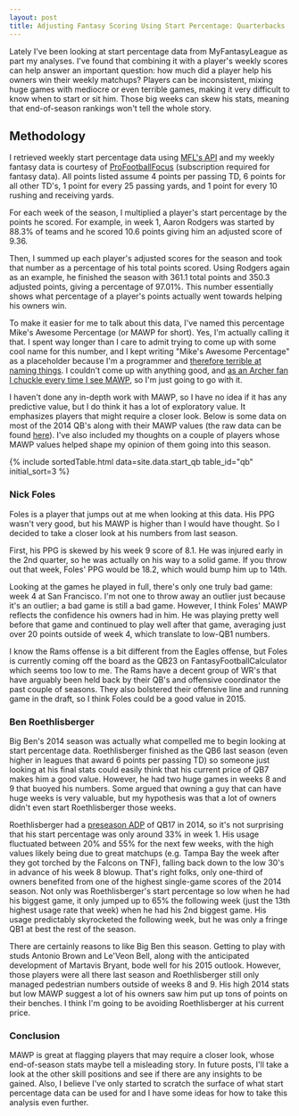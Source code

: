 ```yaml
---
layout: post
title: Adjusting Fantasy Scoring Using Start Percentage: Quarterbacks
---
```


Lately I've been looking at start percentage data from MyFantasyLeague as part my analyses. I've found that combining it with a player's weekly scores can help answer an important question: how much did a player help his owners win their weekly matchups? Players can be inconsistent, mixing huge games with mediocre or even terrible games, making it very difficult to know when to start or sit him. Those big weeks can skew his stats, meaning that end-of-season rankings won't tell the whole story.

## Methodology

I retrieved weekly start percentage data using [MFL's API](http://football.myfantasyleague.com/2014/export) and my weekly fantasy data is courtesy of [ProFootballFocus](https://www.profootballfocus.com/) (subscription required for fantasy data). All points listed assume 4 points per passing TD, 6 points for all other TD's, 1 point for every 25 passing yards, and 1 point for every 10 rushing and receiving yards.

For each week of the season, I multiplied a player's start percentage by the points he scored. For example, in week 1, Aaron Rodgers was started by 88.3% of teams and he scored 10.6 points giving him an adjusted score of 9.36. 

Then, I summed up each player's adjusted scores for the season and took that number as a percentage of his total points scored. Using Rodgers again as an example, he finished the season with 361.1 total points and 350.3 adjusted points, giving a percentage of 97.01%. This number essentially shows what percentage of a player's points actually went towards helping his owners win.

To make it easier for me to talk about this data, I've named this percentage Mike's Awesome Percentage (or MAWP for short). Yes, I'm actually calling it that. I spent way longer than I care to admit trying to come up with some cool name for this number, and I kept writing "Mike's Awesome Percentage" as a placeholder because I'm a programmer and [therefore terrible at naming things](https://twitter.com/codinghorror/status/506010907021828096). I couldn't come up with anything good, and [as an Archer fan I chuckle every time I see MAWP](https://www.youtube.com/watch?v=Tekhh7Iy-sM), so I'm just going to go with it.

I haven't done any in-depth work with MAWP, so I have no idea if it has any predictive value, but I do think it has a lot of exploratory value. It emphasizes players that might require a closer look. Below is some data on most of the 2014 QB's along with their MAWP values (the raw data can be found [here](https://raw.githubusercontent.com/mplis/mplis.github.io/master/_data/start_qb.csv)). I've also included my thoughts on a couple of players whose MAWP values helped shape my opinion of them going into this season.

{% include sortedTable.html data=site.data.start_qb table_id="qb" initial_sort=3 %}

### Nick Foles
Foles is a player that jumps out at me when looking at this data. His PPG wasn't very good, but his MAWP is higher than I would have thought. So I decided to take a closer look at his numbers from last season.

First, his PPG is skewed by his week 9 score of 8.1. He was injured early in the 2nd quarter, so he was actually on his way to a solid game. If you throw out that week, Foles' PPG would be 18.2, which would bump him up to 14th. 

Looking at the games he played in full, there's only one truly bad game: week 4 at San Francisco. I'm not one to throw away an outlier just because it's an outlier; a bad game is still a bad game. However, I think Foles' MAWP reflects the confidence his owners had in him. He was playing pretty well before that game and continued to play well after that game, averaging just over 20 points outside of week 4, which translate to low-QB1 numbers.

I know the Rams offense is a bit different from the Eagles offense, but Foles is currently coming off the board as the QB23 on FantasyFootballCalculator which seems too low to me. The Rams have a decent group of WR's that have arguably been held back by their QB's and offensive coordinator the past couple of seasons. They also bolstered their offensive line and running game in the draft, so I think Foles could be a good value in 2015.

### Ben Roethlisberger

Big Ben's 2014 season was actually what compelled me to begin looking at start percentage data. Roethlisberger finished as the QB6  last season (even higher in leagues that award 6 points per passing TD) so someone just looking at his final stats could easily think that his current price of QB7 makes him a good value. However, he had two huge games in weeks 8 and 9 that buoyed his numbers. Some argued that owning a guy that can have huge weeks is very valuable, but my hypothesis was that a lot of owners didn't even start Roethlisberger those weeks.

Roethlisberger had a [preseason ADP](http://fantasyfootballcalculator.com/adp.php?format=standard&year=2014&teams=12&view=graph&pos=qb) of QB17 in 2014, so it's not surprising that his start percentage was only around 33% in week 1. His usage fluctuated between 20% and 55% for the next few weeks, with the high values likely being due to great matchups (e.g. Tampa Bay the week after they got torched by the Falcons on TNF), falling back down to the low 30's in advance of his week 8 blowup. That's right folks, only one-third of owners benefited from one of the highest single-game scores of the 2014 season. Not only was Roethlisberger's start percentage so low when he had his biggest game, it only jumped up to 65% the following week (just the 13th highest usage rate that week) when he had his 2nd biggest game. His usage predictably skyrocketed the following week, but he was only a fringe QB1 at best the rest of the season.

There are certainly reasons to like Big Ben this season. Getting to play with studs Antonio Brown and Le'Veon Bell, along with the anticipated development of Martavis Bryant, bode well for his 2015 outlook. However, those players were all there last season and Roethlisberger still only managed pedestrian numbers outside of weeks 8 and 9. His high 2014 stats but low MAWP suggest a lot of his owners saw him put up tons of points on their benches. I think I'm going to be avoiding Roethlisberger at his current price. 

### Conclusion

MAWP is great at flagging players that may require a closer look, whose end-of-season stats maybe tell a misleading story. In future posts, I'll take a look at the other skill positions and see if there are any insights to be gained. Also, I believe I've only started to scratch the surface of what start percentage data can be used for and I have some ideas for how to take this analysis even further.